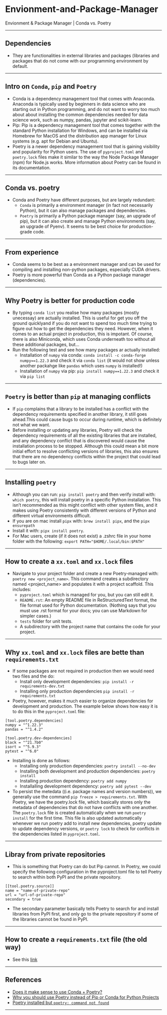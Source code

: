 # Envionment-and-Package-Manager
Envionment &amp; Package Manager | Conda vs. Poetry
***

## Dependencies
- They are functionalities in external libraries and packages (libraries and packages that do not come with our programming environment by default.
***

## Intro on  `Conda`, `pip` and `Poetry`
  - Conda is a dependency management tool that comes with Anaconda. Anaconda is typically used by beginners in data science who are starting out in Python programming, and do not want to worry too much about about installing the common dependencies needed for data science work, such as numpy, pandas, jupyter and scikit-learn.
  - Pip: Pip is a dependency management tool that comes together with the standard Python installation for Windows, and can be installed via Homebrew for MacOS and the distribution app manager for Linux systems (e.g. apt for Debian and Ubuntu).
  - Poetry is a newer dependency management tool that is gaining visibility and popularity for Python users. The use of `pyproject.toml` and `poetry.lock` files make it similar to the way the Node Package Manager (npm) for Node.js works. More information about Poetry can be found in its documentation.
***

## Conda vs. poetry
- Conda and Poetry have different purposes, but are largely redundant:
  - `Conda` is primarily a environment manager (in fact not necessarily Python), but it can also manage packages and dependencies.
  - `Poetry` is primarily a Python package manager (say, an upgrade of pip), but it can also create and manage Python environments (say, an upgrade of Pyenv). It seems to be best choice for production-grade code.
***

## From experience
- Conda seems to be best as a environment manager and can be used for compiling and installing non-python packages, especially CUDA drivers.
-  Poetry is more powerful than Conda as a Python package manager (dependencies).
***

## Why Poetry is better for production code
- By typing `conda list` you realise how many packages (mostly unecessay) are actually installed. This is useful for get you off the ground quicklyand if you do not want to spend too much time trying to figure out how to get the dependencies they need. However, when it comes to an actual project in production,  this is impotant. Of course, there is also Miniconda, which uses Conda underneath too without all these additional packages, but…
- Run the following test and see how many packages ar actually installed:
  - Installation of `numpy` via conda:  `conda install -c conda-forge numpy==1.22.3` and check it via `conda list` (it would not show unless another packahge like `pandas` which uses `numpy` is installed!)
  - Installation of `numpy` via pip: `pip install numpy==1.22.3` and check it via `pip list`
***

## `Poetry` is better than `pip` at managing conflicts
- If `pip` complains that a library to be installed has a conflict with the dependency requirements specified in another library, it still goes ahead.This could cause bugs to occur during runtime, which is definitely not what we want.
- Before installing or updating any libraries, Poetry will check the dependency requirements of all the existing libraries that are installed, and any dependency conflict that is discovered would cause the installation process to be stopped. Although this could mean a bit more initial effort to resolve conflicting versions of libraries, this also ensures that there are no dependency conflicts within the project that could lead to bugs later on.
***

## Installing `poetry`
- Although you can run: `pip install poetry` and then verify install with: `which poetry`, this will install poetry in a specific Python installation. This isn’t recommended as this might conflict with other system files, and it makes using Poetry consistently with different versions of Python and different virtual environments difficult.
- If you are on mac install `pipx` with: `brew install pipx`, and the `pipx ensurepath`
- Install it with: `pipx install poetry`. 
- For Mac users, create (if it does not exist) a .zshrc file in your home folder with the following: `export PATH="$HOME/.local/bin:$PATH"`
***

## How to create a `xx.toml` and `xx.lock` files
- Navigate to your project folder and create a new Poetry-managed with: `poetry new <project_name>`. This command creates a subdirectory named <project_name> and populates it with a project scaffold. This includes:
  - `pyproject.toml` which is  managed for you, but you can still edit it.
  - `README.rst`: An empty README file in ReStructuredText format, the file format used for Python documentation. (Nothing says that you must use .rst format for your docs; you can use Markdown for simpler cases.)
  - `tests` folder for unit tests.
  - A subdirectory with the project name that contains the code for your project.
***

## Why `xx.toml` and `xx.lock` files are bette than `requirements.txt`
- If some packages are not required in production then we would need two files and the do:
  - Install only development dependencies: `pip install -r requirements-dev.txt`
  - Installing only production dependencies `pip install -r requirements.txt`
- Poetry, however, makes it much easier to organize dependencies for development and production. The example below shows how easy it is to do this in the `pyproject.toml` file:
```shell
[tool.poetry.dependencies]
numpy = "^1.22.3"
pandas = "^1.4.2"

[tool.poetry.dev-dependencies]
black = "^21.7b0"
isort = "^5.9.3"
pytest = "^6.0"
```
- Installing is done as follows:
  - Installing only production dependencies: `poetry install --no-dev`
  - Installing both development and production dependencies: `poetry install`
  - Installing production dependency: `poetry add numpy`
  - Installalling development dependency: `poetry add pytest --dev`
- To persist the metedata ((i.e. package names and version numbers)), we generally use the command `pip freeze > requirements.txt`. With Poetry, we have the poetry.lock file, which basically stores only the metadata of dependencies that do not have conflicts with one another. The `poetry.lock` file is created automatically when we run `poetry install` for the first time. This file is also updated automatically whenever we run poetry add to install new dependencies, poetry update to update dependency versions, or `poetry lock` to check for conflicts in the dependencies listed in `pyproject.toml`. 
***

## Libray from private repositories
- This is something that Poetry can do but Pip cannot. In Poetry, we could specify the following configuration in the pyproject.toml file to tell Poetry to search within both PyPI and the private repository.
```
[[tool.poetry.source]]
name = "name-of-private-repo"
url = "url-of-private-repo"
secondary = true
```
- The secondary parameter basically tells Poetry to search for and install libraries from PyPI first, and only go to the private repository if some of the libraries cannot be found in PyPI. 
***

## How to create a `requirements.txt` file (the old way)
- See this [link](https://github.com/kyaiooiayk/Awesome-Python-Programming-Notes/blob/main/tutorials/requirements.md)
***

## References
- [Does it make sense to use Conda + Poetry?](https://stackoverflow.com/questions/70851048/does-it-make-sense-to-use-conda-poetry)
- [Why you should use Poetry instead of Pip or Conda for Python Projects](https://blogs.sap.com/2022/05/08/why-you-should-use-poetry-instead-of-pip-or-conda-for-python-projects/)
- [Poetry installed but `poetry: command not found`](https://stackoverflow.com/questions/70003829/poetry-installed-but-poetry-command-not-found)
***
